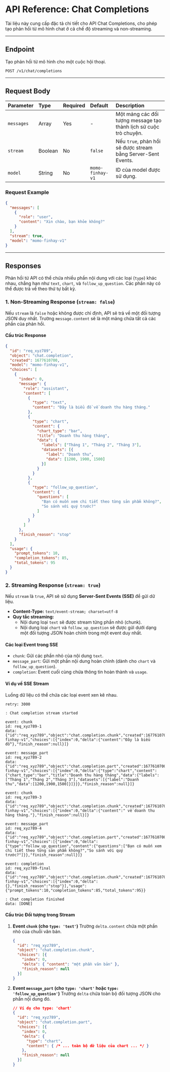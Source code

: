 # API Reference: Chat Completions

Tài liệu này cung cấp đặc tả chi tiết cho API Chat Completions, cho phép tạo phản hồi từ mô hình chat ở cả chế độ streaming và non-streaming.

---

## Endpoint

Tạo phản hồi từ mô hình cho một cuộc hội thoại.

```
POST /v1/chat/completions
```

---

## Request Body

| Parameter | Type | Required | Default | Description |
| :--- | :--- | :--- | :--- | :--- |
| `messages` | Array | Yes | - | Một mảng các đối tượng message tạo thành lịch sử cuộc trò chuyện. |
| `stream` | Boolean | No | `false` | Nếu `true`, phản hồi sẽ được stream bằng Server-Sent Events. |
| `model` | String | No | `momo-finhay-v1` | ID của model được sử dụng. |

### Request Example

```json
{
  "messages": [
    {
      "role": "user",
      "content": "Xin chào, bạn khỏe không?"
    }
  ],
  "stream": true,
  "model": "momo-finhay-v1"
}
```

---

## Responses

Phản hồi từ API có thể chứa nhiều phần nội dung với các loại (`type`) khác nhau, chẳng hạn như `text`, `chart`, và `follow_up_question`. Các phần này có thể được trả về theo thứ tự bất kỳ.

### 1. Non-Streaming Response (`stream: false`)

Nếu `stream` là `false` hoặc không được chỉ định, API sẽ trả về một đối tượng JSON duy nhất. Trường `message.content` sẽ là một mảng chứa tất cả các phần của phản hồi.

#### Cấu trúc Response

```json
{
  "id": "req_xyz789",
  "object": "chat.completion",
  "created": 1677610700,
  "model": "momo-finhay-v1",
  "choices": [
    {
      "index": 0,
      "message": {
        "role": "assistant",
        "content": [
          {
            "type": "text",
            "content": "Đây là biểu đồ về doanh thu hàng tháng."
          },
          {
            "type": "chart",
            "content": {
              "chart_type": "bar",
              "title": "Doanh thu hàng tháng",
              "data": {
                "labels": ["Tháng 1", "Tháng 2", "Tháng 3"],
                "datasets": [{
                  "label": "Doanh thu",
                  "data": [1200, 1900, 1500]
                }]
              }
            }
          },
          {
            "type": "follow_up_question",
            "content": {
              "questions": [
                "Bạn có muốn xem chi tiết theo từng sản phẩm không?",
                "So sánh với quý trước?"
              ]
            }
          }
        ]
      },
      "finish_reason": "stop"
    }
  ],
  "usage": {
    "prompt_tokens": 10,
    "completion_tokens": 85,
    "total_tokens": 95
  }
}
```

### 2. Streaming Response (`stream: true`)

Nếu `stream` là `true`, API sẽ sử dụng **Server-Sent Events (SSE)** để gửi dữ liệu.

* **Content-Type:** `text/event-stream; charset=utf-8`
* **Quy tắc streaming:**
    * Nội dung loại `text` sẽ được stream từng phần nhỏ (chunk).
    * Nội dung loại `chart` và `follow_up_question` sẽ được gửi dưới dạng một đối tượng JSON hoàn chỉnh trong một event duy nhất.

#### Các loại Event trong SSE

* `chunk`: Gửi các phần nhỏ của nội dung `text`.
* `message_part`: Gửi một phần nội dung hoàn chỉnh (dành cho `chart` và `follow_up_question`).
* `completion`: Event cuối cùng chứa thông tin hoàn thành và `usage`.

#### Ví dụ về SSE Stream

Luồng dữ liệu có thể chứa các loại event xen kẽ nhau.

```
retry: 3000

: Chat completion stream started

event: chunk
id: req_xyz789-1
data: {"id":"req_xyz789","object":"chat.completion.chunk","created":1677610700,"model":"momo-finhay-v1","choices":[{"index":0,"delta":{"content":"Đây là biểu đồ"},"finish_reason":null}]}

event: message_part
id: req_xyz789-2
data: {"id":"req_xyz789","object":"chat.completion.part","created":1677610700,"model":"momo-finhay-v1","choices":[{"index":0,"delta":{"type":"chart","content":{"chart_type":"bar","title":"Doanh thu hàng tháng","data":{"labels":["Tháng 1","Tháng 2","Tháng 3"],"datasets":[{"label":"Doanh thu","data":[1200,1900,1500]}]}}},"finish_reason":null}]}

event: chunk
id: req_xyz789-3
data: {"id":"req_xyz789","object":"chat.completion.chunk","created":1677610700,"model":"momo-finhay-v1","choices":[{"index":0,"delta":{"content":" về doanh thu hàng tháng."},"finish_reason":null}]}

event: message_part
id: req_xyz789-4
data: {"id":"req_xyz789","object":"chat.completion.part","created":1677610700,"model":"momo-finhay-v1","choices":[{"index":0,"delta":{"type":"follow_up_question","content":{"questions":["Bạn có muốn xem chi tiết theo từng sản phẩm không?","So sánh với quý trước?"]}},"finish_reason":null}]}

event: completion
id: req_xyz789-final
data: {"id":"req_xyz789","object":"chat.completion.chunk","created":1677610700,"model":"momo-finhay-v1","choices":[{"index":0,"delta":{},"finish_reason":"stop"}],"usage":{"prompt_tokens":10,"completion_tokens":85,"total_tokens":95}}

: Chat completion finished
data: [DONE]
```

#### Cấu trúc Đối tượng trong Stream

1.  **Event `chunk` (cho `type: 'text'`)**
    Trường `delta.content` chứa một phần nhỏ của chuỗi văn bản.

    ```json
    {
      "id": "req_xyz789",
      "object": "chat.completion.chunk",
      "choices": [{
        "index": 0,
        "delta": { "content": "một phần văn bản" },
        "finish_reason": null
      }]
    }
    ```

2.  **Event `message_part` (cho `type: 'chart'` hoặc `type: 'follow_up_question'`)**
    Trường `delta` chứa toàn bộ đối tượng JSON cho phần nội dung đó.

    ```json
    // Ví dụ cho type: 'chart'
    {
      "id": "req_xyz789",
      "object": "chat.completion.part",
      "choices": [{
        "index": 0,
        "delta": {
          "type": "chart",
          "content": { /* ... toàn bộ dữ liệu của chart ... */ }
        },
        "finish_reason": null
      }]
    }
    